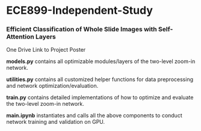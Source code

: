 # ECE899-Independent-Study
### Efficient Classification of Whole Slide Images with Self-Attention Layers 
One Drive Link to Project Poster  

**models.py** contains all optimizable modules/layers of the two-level zoom-in network.  

**utilities.py** contains all customized helper functions for data preprocessing and network optimization/evaluation.  

**train.py** contains detailed implementations of how to optimize and evaluate the two-level zoom-in network.  

**main.ipynb** instantiates and calls all the above components to conduct network training and validation on GPU.  
